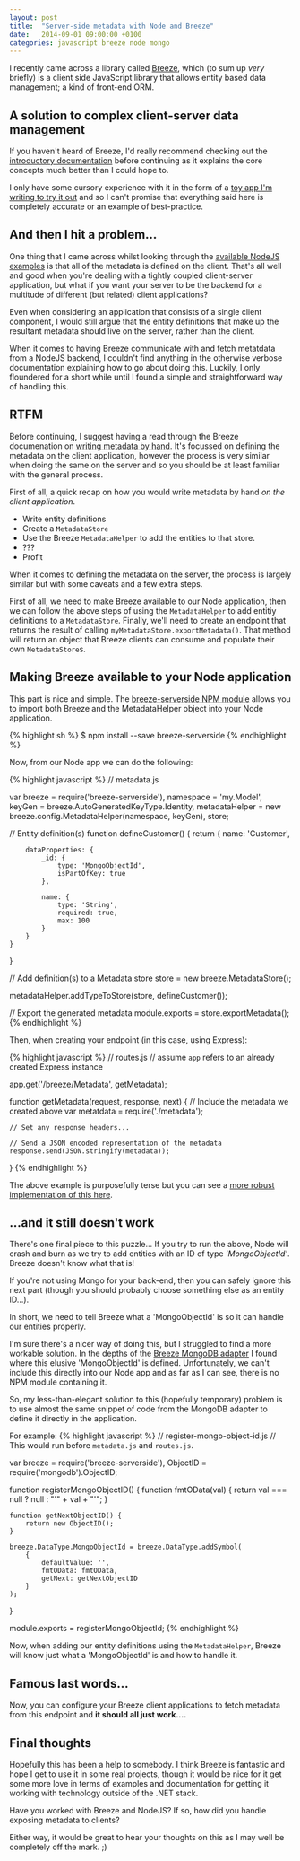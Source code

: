 ```yaml
---
layout: post
title:  "Server-side metadata with Node and Breeze"
date:   2014-09-01 09:00:00 +0100
categories: javascript breeze node mongo
---
```

I recently came across a library called [Breeze](http://www.breezejs.com/), which (to sum up *very* briefly) is a client side JavaScript library that allows entity based data management; a kind of front-end ORM.

## A solution to complex client-server data management

If you haven't heard of Breeze, I'd really recommend checking out the [introductory documentation](http://www.breezejs.com/documentation/introduction) before continuing as it explains the core concepts much better than I could hope to.

I only have some cursory experience with it in the form of a [toy app I'm writing to try it out](https://github.com/TomSeldon/handbrake-preset-manager) and so I can't promise that everything said here is completely accurate or an example of best-practice.

## And then I hit a problem...

One thing that I came across whilst looking through the [available NodeJS examples](https://github.com/Breeze/breeze.js.samples/tree/master/node) is that all of the metadata is defined on the client. That's all well and good when you're dealing with a tightly coupled client-server application, but what if you want your server to be the backend for a multitude of different (but related) client applications?

Even when considering an application that consists of a single client component, I would still argue that the entity definitions that make up the resultant metadata should live on the server, rather than the client.

When it comes to having Breeze communicate with and fetch metatdata from a NodeJS backend, I couldn't find anything in the otherwise verbose documentation explaining how to go about doing this. Luckily, I only floundered for a short while until I found a simple and straightforward way of handling this.

## RTFM

Before continuing, I suggest having a read through the Breeze documenation on [writing metadata by hand](http://www.breezejs.com/documentation/metadata-by-hand). It's focussed on defining the metadata on the client application, however the process is very similar when doing the same on the server and so you should be at least familiar with the general process.

First of all, a quick recap on how you would write metadata by hand *on the client application*.

* Write entity definitions
* Create a `MetadataStore`
* Use the Breeze `MetadataHelper` to add the entities to that store.
* ???
* Profit

When it comes to defining the metadata on the server, the process is largely similar but with some caveats and a few extra steps.

First of all, we need to make Breeze available to our Node application, then we can follow the above steps of using the `MetadataHelper` to add entitiy definitions to a `MetadataStore`. Finally, we'll need to create an endpoint that returns the result of calling `myMetadataStore.exportMetadata()`. That method will return an object that Breeze clients can consume and populate their own `MetadataStore`s.

## Making Breeze available to your Node application

This part is nice and simple. The [breeze-serverside NPM module](https://www.npmjs.org/package/breeze-serverside) allows you to import both Breeze and the MetadataHelper object into your Node application.

{% highlight sh %}
$ npm install --save breeze-serverside
{% endhighlight %}

Now, from our Node app we can do the following:

{% highlight javascript %}
// metadata.js

var breeze = require('breeze-serverside'),
    namespace = 'my.Model',
    keyGen = breeze.AutoGeneratedKeyType.Identity,
    metadataHelper = new breeze.config.MetadataHelper(namespace, keyGen),
    store;
    

// Entity definition(s)
function defineCustomer() {
    return {
    	name: 'Customer',
        
        dataProperties: {
        	_id: {
            	type: 'MongoObjectId',
                isPartOfKey: true
            },
            
            name: {
            	type: 'String',
                required: true,
                max: 100
            }
        }    
    }
}

// Add definition(s) to a Metadata store
store = new breeze.MetadataStore();

metadataHelper.addTypeToStore(store, defineCustomer());

// Export the generated metadata
module.exports = store.exportMetadata();
{% endhighlight %}

Then, when creating your endpoint (in this case, using Express):

{% highlight javascript %}
// routes.js
// assume `app` refers to an already created Express instance

app.get('/breeze/Metadata', getMetadata);

function getMetadata(request, response, next) {
    // Include the metadata we created above
    var metatdata = require('./metadata');
    
    // Set any response headers...
    
    // Send a JSON encoded representation of the metadata
    response.send(JSON.stringify(metadata));
}
{% endhighlight %}

The above example is purposefully terse but you can see a [more robust implementation of this here](https://github.com/TomSeldon/handbrake-preset-manager/tree/blog-post-example/backend).

## ...and it still doesn't work

There's one final piece to this puzzle... If you try to run the above, Node will crash and burn as we try to add entities with an ID of type *'MongoObjectId'*. Breeze doesn't know what that is!

If you're not using Mongo for your back-end, then you can safely ignore this next part (though you should probably choose something else as an entity ID...).

In short, we need to tell Breeze what a 'MongoObjectId' is so it can handle our entities properly.

I'm sure there's a nicer way of doing this, but I struggled to find a more workable solution. In the depths of the [Breeze MongoDB adapter](https://github.com/Breeze/breeze.js.bower/blob/master/adapters/breeze.dataService.mongo.js#L29) I found where this elusive 'MongoObjectId' is defined. Unfortunately, we can't include this directly into our Node app and as far as I can see, there is no NPM module containing it.

So, my less-than-elegant solution to this (hopefully temporary) problem is to use almost the same snippet of code from the MongoDB adapter to define it directly in the application.

For example:
{% highlight javascript %}
// register-mongo-object-id.js
// This would run before `metadata.js` and `routes.js`.

var breeze = require('breeze-serverside'),
    ObjectID = require('mongodb').ObjectID;
    
function registerMongoObjectID() {
    function fmtOData(val) {
        return val === null ? null : "'" + val + "'";
    }

    function getNextObjectID() {
        return new ObjectID();
    }

    breeze.DataType.MongoObjectId = breeze.DataType.addSymbol(
        {
            defaultValue: '',
            fmtOData: fmtOData,
            getNext: getNextObjectID
        }
    );
}

module.exports = registerMongoObjectId;
{% endhighlight %}

Now, when adding our entity definitions using the `MetadataHelper`, Breeze will know just what a 'MongoObjectId' is and how to handle it.

## Famous last words...

Now, you can configure your Breeze client applications to fetch metadata from this endpoint and **it should all just work....**

## Final thoughts

Hopefully this has been a help to somebody. I think Breeze is fantastic and hope I get to use it in some real projects, though it would be nice for it get some more love in terms of examples and documentation for getting it working with technology outside of the .NET stack.

Have you worked with Breeze and NodeJS? If so, how did you handle exposing metadata to clients?

Either way, it would be great to hear your thoughts on this as I may well be completely off the mark. ;)
